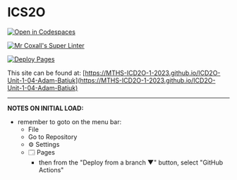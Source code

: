 # ICS2O

[![Open in Codespaces](https://classroom.github.com/assets/launch-codespace-7f7980b617ed060a017424585567c406b6ee15c891e84e1186181d67ecf80aa0.svg)](https://classroom.github.com/open-in-codespaces?assignment_repo_id=13957758)

[![Mr Coxall's Super Linter](https://github.com/MTHS-ICD2O-1-2023/ICD2O-Unit-1-04-Adam-Batiuk/workflows/Mr%20Coxall's%20Super%20Linter/badge.svg)](https://github.com/MTHS-ICD2O-1-2023/ICD2O-Unit-1-04-Adam-Batiuk/actions)

[![Deploy Pages](https://github.com/MTHS-ICD2O-1-2023/ICD2O-Unit-1-04-Adam-Batiuk/workflows/Deploy%20Pages/badge.svg)](https://github.com/MTHS-ICD2O-1-2023/ICD2O-Unit-1-04-Adam-Batiuk/actions)

This site can be found at: [https://MTHS-ICD2O-1-2023.github.io/ICD2O-Unit-1-04-Adam-Batiuk](https://MTHS-ICD2O-1-2023.github.io/ICD2O-Unit-1-04-Adam-Batiuk)

---

**NOTES ON INITIAL LOAD:**
- remember to goto on the menu bar:
  - File
  - Go to Repository
  - ⚙ Settings
  - 🗔 Pages
    - then from the "Deploy from a branch ▼" button, select "GitHub Actions"
